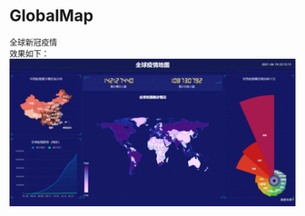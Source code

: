 # GlobalMap
全球新冠疫情  
效果如下：  
![Image](https://github.com/srqAndwr/GlobalMap/blob/main/preview/GlobalMAp.jpeg)
